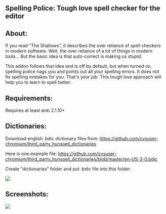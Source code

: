 ## Spelling Police: Tough love spell checker for the editor

## About:
If you read "The Shallows", it describes the over reliance of spell checkers in modern software. Well, the over reliance of a lot of things in modern tools... But the basic idea is that auto-correct is making us stupid.

This addon follows that idea and is off by default, but when turned on, spelling police nags you and points out all your spelling errors. It does not fix spelling mistakes for you. That's your job. This tough love approach will help you to learn to spell better.

## Requirements:
Requires at least anki 2.1.10+


## Dictionaries:

Download english .bdic dictionary files from: https://github.com/cvsuser-chromium/third_party_hunspell_dictionaries  

Here is one example file: https://github.com/cvsuser-chromium/third_party_hunspell_dictionaries/blob/master/en-US-3-0.bdic  


Create "dictionaries" folder and put .bdic file into this folder:

<img src="https://github.com/lovac42/SpellingPolice/blob/master/screenshots/folder.png?raw=true">  


## Screenshots:

<img src="https://github.com/lovac42/SpellingPolice/blob/master/screenshots/cmenu.png?raw=true">  

